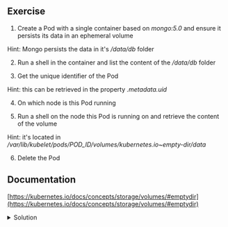 
## Exercise

1. Create a Pod with a single container based on *mongo:5.0* and ensure it persists its data in an ephemeral volume

Hint: Mongo persists the data in it's */data/db* folder

2. Run a shell in the container and list the content of the */data/db* folder

3. Get the unique identifier of the Pod

Hint: this can be retrieved in the property *.metadata.uid*

4. On which node is this Pod running

5. Run a shell on the node this Pod is running on and retrieve the content of the volume

Hint: it's located in */var/lib/kubelet/pods/POD_ID/volumes/kubernetes.io~empty-dir/data*

6. Delete the Pod

## Documentation

[https://kubernetes.io/docs/concepts/storage/volumes/#emptydir](https://kubernetes.io/docs/concepts/storage/volumes/#emptydir)

<details>
  <summary markdown="span">Solution</summary>

1. Create a Pod with a single container based on *mongo:5.0* and ensure it persists its data in an ephemeral volume

```
kubectl run mongo --image=mongo:5.0 --dry-run=client -o yaml > pod.yaml
```

Add the volume section:

```
apiVersion: v1
kind: Pod
metadata:
  labels:
    run: mongo
  name: mongo
spec:
  containers:
  - image: mongo:5.0
    name: mongo
    volumeMounts:
    - name: data
      mountPath: /data/db
  volumes:
  - name: data
    emptyDir: {}
```

Create the Pod:

```
k apply -f pod.yaml
```

2. Run a shell in the container and list the content of the */data/db* folder

```
k exec mongo -- ls /data/db
```

3. Get the unique identifier of the Pod

```
k get po mongo -o jsonpath={.metadata.uid}
```

4. On which node is this Pod running

You can get the information with:

```
k get po mongo -o wide
```

5. Run a shell on the node this Pod is running on and retrieve the content of the volume

Get the content of the following folder making sure to replace POD_ID with the unique identifier you get in question 3.

```
sudo ls /var/lib/kubelet/pods/POD_ID/volumes/kubernetes.io~empty-dir/data
```

6. Delete the Pod

```
k delete po mongo
```
</details>

